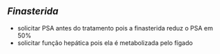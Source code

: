 ## ***Finasterida***


- solicitar PSA antes do tratamento pois a finasterida reduz o PSA em 50%  
- solicitar função hepática pois ela é metabolizada pelo fígado


